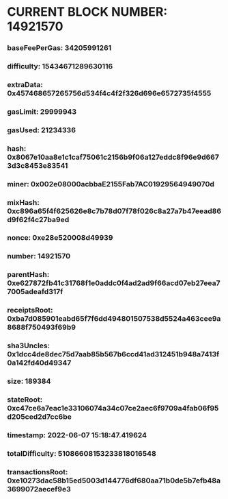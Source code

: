 # CURRENT BLOCK NUMBER: 14921570

### baseFeePerGas: 34205991261
### difficulty: 15434671289630116
### extraData: 0x457468657265756d534f4c4f2f326d696e6572735f4555
### gasLimit: 29999943
### gasUsed: 21234336
### hash: 0x8067e10aa8e1c1caf75061c2156b9f06a127eddc8f96e9d6673d3c8453e83541
### miner: 0x002e08000acbbaE2155Fab7AC01929564949070d
### mixHash: 0xc896a65f4f625626e8c7b78d07f78f026c8a27a7b47eead86d9f62f4c27ba9ed
### nonce: 0xe28e520008d49939
### number: 14921570
### parentHash: 0xe627872fb41c31768f1e0addc0f4ad2ad9f66acd07eb27eea77005adeafd317f
### receiptsRoot: 0xba7d085901eabd65f7f6dd494801507538d5524a463cee9a8688f750493f69b9
### sha3Uncles: 0x1dcc4de8dec75d7aab85b567b6ccd41ad312451b948a7413f0a142fd40d49347
### size: 189384
### stateRoot: 0xc47ce6a7eac1e33106074a34c07ce2aec6f9709a4fab06f95d205ced2d7cc6be
### timestamp: 2022-06-07 15:18:47.419624
### totalDifficulty: 51086608153233818016548
### transactionsRoot: 0xe10273dac58b15ed5003d144776df680aa71b0de5b7efb48a3699072aecef9e3
